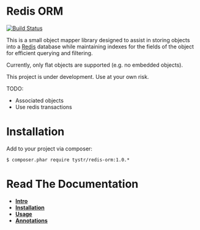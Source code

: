 Redis ORM
=========
[![Build Status](https://travis-ci.org/tystr/redis-orm.svg?branch=master)](https://travis-ci.org/tystr/redis-orm)

This is a small object mapper library designed to assist in storing objects into a [Redis][1] database
while maintaining indexes for the fields of the object for efficient querying and filtering.

Currently, only flat objects are supported (e.g. no embedded objects).

This project is under development. Use at your own risk.

TODO: 

 - Associated objects
 - Use redis transactions

Installation
============
Add to your project via composer:

    $ composer.phar require tystr/redis-orm:1.0.*
    
Read The Documentation
======================
* **[Intro](doc/00-intro.md)**
* **[Installation](doc/01-installation.md)**
* **[Usage](doc/02-usage.md)**
* **[Annotations](doc/03-annotations.md)**

[1]: http://redis.io/
